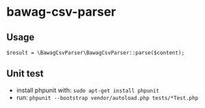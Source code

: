 bawag-csv-parser
================

Usage
-----
`$result = \BawagCsvParser\BawagCsvParser::parse($content);`

Unit test
---------

* install phpunit with: `sudo apt-get install phpunit`
* run: `phpunit --bootstrap vendor/autoload.php tests/*Test.php`
